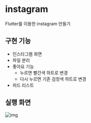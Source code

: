 # instagram

Flutter를 이용한 instagram 만들기

## 구현 기능

- 인스타그램 화면
- 파일 분리
- 좋아요 기능
    - 누르면 빨간색 하트로 변경
    - 다시 누르면 기존 검정색 하트로 변경
- 피드 리스트

## 실행 화면
![img](https://user-images.githubusercontent.com/61824695/219276499-e6defb22-acd6-46a3-bcef-e16e14f9a2bd.png)
